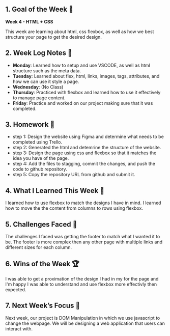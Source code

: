 ## 1. Goal of the Week 🎯

**Week 4 - HTML + CSS**

This week are learning about html, css flexbox, as well as how we best structure your page to get the desired design.

## 2. Week Log Notes 📝

- **Monday**: Learned how to setup and use VSCODE, as well as html structure such as the meta data.
- **Tuesday**: Learned about flex, html, links, images, tags, attributes, and how we can use it style a page.
- **Wednesday**: (No Class)
- **Thursday**: Practiced with flexbox and learned how to use it effectively to manage page content.
- **Friday**: Practice and worked on our project making sure that it was completed.

## 3. Homework 📝

- step 1: Design the website using Figma and determine what needs to be completed using Trello.
- step 2: Generated the html and detemrine the structure of the website.
- step 3: Design the page using css and flexbox so that it matches the idea you have of the page.
- step 4: Add the files to stagging, commit the changes, and push the code to github repository.
- step 5: Copy the repository URL from github and submit it.

## 4. What I Learned This Week 🧠

I learned how to use flexbox to match the designs I have in mind. I learned how to move the the content from columns to rows using flexbox.

## 5. Challenges Faced 🚧

The challenges I faced was getting the footer to match what I wanted it to be. The footer is more complex then any other page with multiple links and different sizes for each column.

## 6. Wins of the Week 🏆

I was able to get a proximation of the design I had in my for the page and I'm happy I was able to understand and use flexbox more effectivly then expected.

## 7. Next Week’s Focus 🔭

Next week, our project is DOM Manipulation in which we use javascript to change the webpage. We will be designing a web application that users can interact with.
